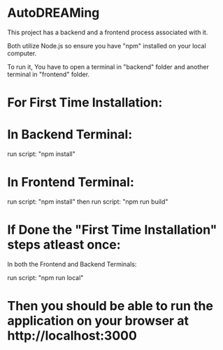 # AutoDREAMing

This project has a backend and a frontend process associated with it.

Both utilize Node.js so ensure you have "npm" installed on your local computer.

To run it, You have to open a terminal in "backend" folder and another terminal in "frontend" folder.

# For First Time Installation:

# In Backend Terminal:

run script: "npm install"

# In Frontend Terminal:

run script: "npm install"
then
run script: "npm run build"

# If Done the "First Time Installation" steps atleast once:

In both the Frontend and Backend Terminals:

run script: "npm run local"

# Then you should be able to run the application on your browser at http://localhost:3000
